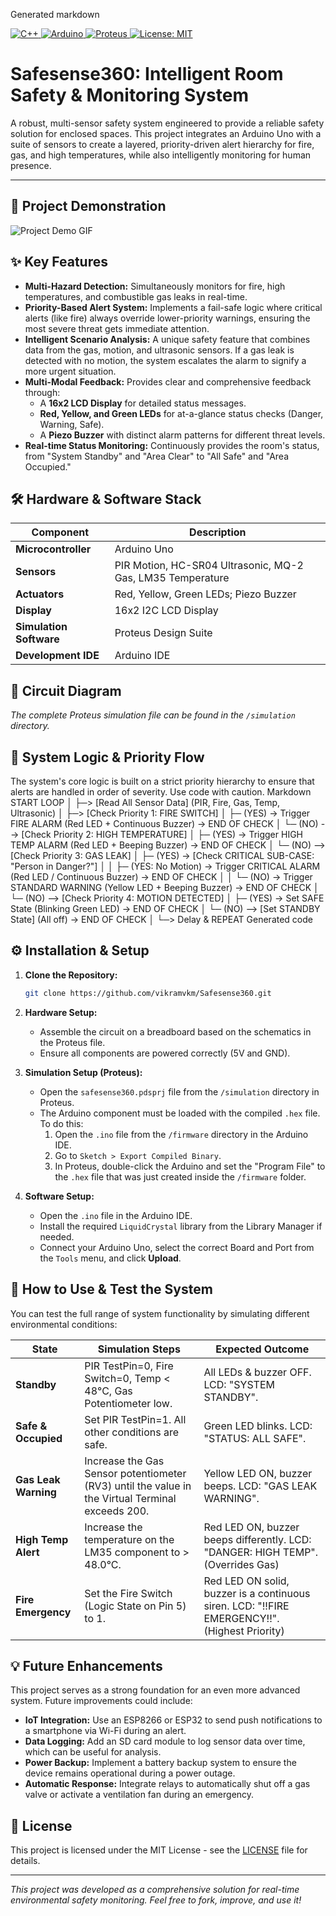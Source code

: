 Generated markdown
<p align="left">
  <a href="https://www.cplusplus.com/" target="_blank">
    <img src="https://img.shields.io/badge/C++-00599C?style=for-the-badge&logo=c%2B%2B&logoColor=white" alt="C++">
  </a>
  <a href="https://www.arduino.cc/" target="_blank">
    <img src="https://img.shields.io/badge/Arduino-00979D?style=for-the-badge&logo=Arduino&logoColor=white" alt="Arduino">
  </a>
  <a href="https://www.labcenter.com/" target="_blank">
    <img src="https://img.shields.io/badge/Proteus-1A508B?style=for-the-badge&logo=proteus&logoColor=white" alt="Proteus">
  </a>
  <a href="https://github.com/vikramvkm/Safesense360/blob/main/LICENSE">
    <img src="https://img.shields.io/badge/License-MIT-yellow.svg?style=for-the-badge" alt="License: MIT">
  </a>
</p>

# Safesense360: Intelligent Room Safety & Monitoring System

A robust, multi-sensor safety system engineered to provide a reliable safety solution for enclosed spaces. This project integrates an Arduino Uno with a suite of sensors to create a layered, priority-driven alert hierarchy for fire, gas, and high temperatures, while also intelligently monitoring for human presence.

---

## 🎥 Project Demonstration

![Project Demo GIF](assets/demo.gif)

## ✨ Key Features

-   **Multi-Hazard Detection:** Simultaneously monitors for fire, high temperatures, and combustible gas leaks in real-time.
-   **Priority-Based Alert System:** Implements a fail-safe logic where critical alerts (like fire) always override lower-priority warnings, ensuring the most severe threat gets immediate attention.
-   **Intelligent Scenario Analysis:** A unique safety feature that combines data from the gas, motion, and ultrasonic sensors. If a gas leak is detected with no motion, the system escalates the alarm to signify a more urgent situation.
-   **Multi-Modal Feedback:** Provides clear and comprehensive feedback through:
    -   A **16x2 LCD Display** for detailed status messages.
    -   **Red, Yellow, and Green LEDs** for at-a-glance status checks (Danger, Warning, Safe).
    -   A **Piezo Buzzer** with distinct alarm patterns for different threat levels.
-   **Real-time Status Monitoring:** Continuously provides the room's status, from "System Standby" and "Area Clear" to "All Safe" and "Area Occupied."

## 🛠️ Hardware & Software Stack

| Component                | Description                                                |
| ------------------------ | ---------------------------------------------------------- |
| **Microcontroller**      | Arduino Uno                                                |
| **Sensors**              | PIR Motion, HC-SR04 Ultrasonic, MQ-2 Gas, LM35 Temperature |
| **Actuators**            | Red, Yellow, Green LEDs; Piezo Buzzer                      |
| **Display**              | 16x2 I2C LCD Display                                       |
| **Simulation Software**  | Proteus Design Suite                                       |
| **Development IDE**      | Arduino IDE                                                |

## 🔌 Circuit Diagram

<!-- The circuit diagram is hidden until the PNG file is added to the 'assets' folder -->
<!-- ![Circuit Diagram](assets/circuit_diagram.png) -->

*The complete Proteus simulation file can be found in the `/simulation` directory.*

## 🧠 System Logic & Priority Flow

The system's core logic is built on a strict priority hierarchy to ensure that alerts are handled in order of severity.
Use code with caution.
Markdown
START LOOP
│
├─> [Read All Sensor Data] (PIR, Fire, Gas, Temp, Ultrasonic)
│
├─> [Check Priority 1: FIRE SWITCH]
│ ├─ (YES) -> Trigger FIRE ALARM (Red LED + Continuous Buzzer) -> END OF CHECK
│ └─ (NO) --> [Check Priority 2: HIGH TEMPERATURE]
│ ├─ (YES) -> Trigger HIGH TEMP ALARM (Red LED + Beeping Buzzer) -> END OF CHECK
│ └─ (NO) --> [Check Priority 3: GAS LEAK]
│ ├─ (YES) -> [Check CRITICAL SUB-CASE: "Person in Danger?"]
│ │ ├─ (YES: No Motion) -> Trigger CRITICAL ALARM (Red LED / Continuous Buzzer) -> END OF CHECK
│ │ └─ (NO) -> Trigger STANDARD WARNING (Yellow LED + Beeping Buzzer) -> END OF CHECK
│ └─ (NO) --> [Check Priority 4: MOTION DETECTED]
│ ├─ (YES) -> Set SAFE State (Blinking Green LED) -> END OF CHECK
│ └─ (NO) --> [Set STANDBY State] (All off) -> END OF CHECK
│
└─> Delay & REPEAT
Generated code
## ⚙️ Installation & Setup

1.  **Clone the Repository:**
    ```bash
    git clone https://github.com/vikramvkm/Safesense360.git
    ```

2.  **Hardware Setup:**
    -   Assemble the circuit on a breadboard based on the schematics in the Proteus file.
    -   Ensure all components are powered correctly (5V and GND).

3.  **Simulation Setup (Proteus):**
    -   Open the `safesense360.pdsprj` file from the `/simulation` directory in Proteus.
    -   The Arduino component must be loaded with the compiled `.hex` file. To do this:
        1. Open the `.ino` file from the `/firmware` directory in the Arduino IDE.
        2. Go to `Sketch > Export Compiled Binary`.
        3. In Proteus, double-click the Arduino and set the "Program File" to the `.hex` file that was just created inside the `/firmware` folder.

4.  **Software Setup:**
    -   Open the `.ino` file in the Arduino IDE.
    -   Install the required `LiquidCrystal` library from the Library Manager if needed.
    -   Connect your Arduino Uno, select the correct Board and Port from the `Tools` menu, and click **Upload**.

## 🚀 How to Use & Test the System

You can test the full range of system functionality by simulating different environmental conditions:

| State               | Simulation Steps                                                                                   | Expected Outcome                                                                  |
| ------------------- | -------------------------------------------------------------------------------------------------- | --------------------------------------------------------------------------------- |
| **Standby**         | PIR TestPin=0, Fire Switch=0, Temp < 48°C, Gas Potentiometer low.                                    | All LEDs & buzzer OFF. LCD: "SYSTEM STANDBY".                                     |
| **Safe & Occupied** | Set PIR TestPin=1. All other conditions are safe.                                                  | Green LED blinks. LCD: "STATUS: ALL SAFE".                                        |
| **Gas Leak Warning**| Increase the Gas Sensor potentiometer (RV3) until the value in the Virtual Terminal exceeds 200.     | Yellow LED ON, buzzer beeps. LCD: "GAS LEAK WARNING".                             |
| **High Temp Alert** | Increase the temperature on the LM35 component to > 48.0°C.                                        | Red LED ON, buzzer beeps differently. LCD: "DANGER: HIGH TEMP". (Overrides Gas)    |
| **Fire Emergency**  | Set the Fire Switch (Logic State on Pin 5) to 1.                                                   | Red LED ON solid, buzzer is a continuous siren. LCD: "!!FIRE EMERGENCY!!". (Highest Priority) |

## 💡 Future Enhancements

This project serves as a strong foundation for an even more advanced system. Future improvements could include:

-   **IoT Integration:** Use an ESP8266 or ESP32 to send push notifications to a smartphone via Wi-Fi during an alert.
-   **Data Logging:** Add an SD card module to log sensor data over time, which can be useful for analysis.
-   **Power Backup:** Implement a battery backup system to ensure the device remains operational during a power outage.
-   **Automatic Response:** Integrate relays to automatically shut off a gas valve or activate a ventilation fan during an emergency.

## 📜 License

This project is licensed under the MIT License - see the [LICENSE](LICENSE) file for details.

---
*This project was developed as a comprehensive solution for real-time environmental safety monitoring. Feel free to fork, improve, and use it!*
